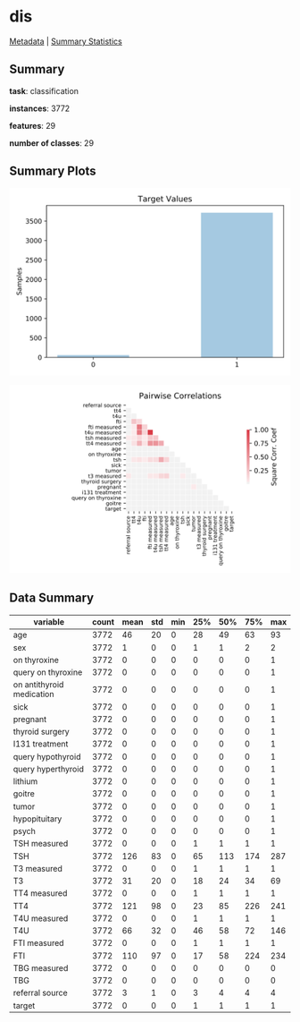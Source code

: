 # dis

[Metadata](metadata.yaml) | [Summary Statistics](summary_stats.csv)

## Summary

**task**: classification

**instances**: 3772

**features**: 29

**number of classes**: 29

## Summary Plots

![Labels](label.svg)

![Corr](corr.svg)

## Data Summary

|	variable	|	count	|	mean	|	std	|	min	|	25%	|	50%	|	75%	|	max|
| --- | --- | --- | --- | --- | --- | --- | --- | --- |
|	age	|	3772	|	46	|	20	|	0	|	28	|	49	|	63	|	93
|	sex	|	3772	|	1	|	0	|	0	|	1	|	1	|	2	|	2
|	on thyroxine	|	3772	|	0	|	0	|	0	|	0	|	0	|	0	|	1
|	query on thyroxine	|	3772	|	0	|	0	|	0	|	0	|	0	|	0	|	1
|	on antithyroid medication	|	3772	|	0	|	0	|	0	|	0	|	0	|	0	|	1
|	sick	|	3772	|	0	|	0	|	0	|	0	|	0	|	0	|	1
|	pregnant	|	3772	|	0	|	0	|	0	|	0	|	0	|	0	|	1
|	thyroid surgery	|	3772	|	0	|	0	|	0	|	0	|	0	|	0	|	1
|	I131 treatment	|	3772	|	0	|	0	|	0	|	0	|	0	|	0	|	1
|	query hypothyroid	|	3772	|	0	|	0	|	0	|	0	|	0	|	0	|	1
|	query hyperthyroid	|	3772	|	0	|	0	|	0	|	0	|	0	|	0	|	1
|	lithium	|	3772	|	0	|	0	|	0	|	0	|	0	|	0	|	1
|	goitre	|	3772	|	0	|	0	|	0	|	0	|	0	|	0	|	1
|	tumor	|	3772	|	0	|	0	|	0	|	0	|	0	|	0	|	1
|	hypopituitary	|	3772	|	0	|	0	|	0	|	0	|	0	|	0	|	1
|	psych	|	3772	|	0	|	0	|	0	|	0	|	0	|	0	|	1
|	TSH measured	|	3772	|	0	|	0	|	0	|	1	|	1	|	1	|	1
|	TSH	|	3772	|	126	|	83	|	0	|	65	|	113	|	174	|	287
|	T3 measured	|	3772	|	0	|	0	|	0	|	1	|	1	|	1	|	1
|	T3	|	3772	|	31	|	20	|	0	|	18	|	24	|	34	|	69
|	TT4 measured	|	3772	|	0	|	0	|	0	|	1	|	1	|	1	|	1
|	TT4	|	3772	|	121	|	98	|	0	|	23	|	85	|	226	|	241
|	T4U measured	|	3772	|	0	|	0	|	0	|	1	|	1	|	1	|	1
|	T4U	|	3772	|	66	|	32	|	0	|	46	|	58	|	72	|	146
|	FTI measured	|	3772	|	0	|	0	|	0	|	1	|	1	|	1	|	1
|	FTI	|	3772	|	110	|	97	|	0	|	17	|	58	|	224	|	234
|	TBG measured	|	3772	|	0	|	0	|	0	|	0	|	0	|	0	|	0
|	TBG	|	3772	|	0	|	0	|	0	|	0	|	0	|	0	|	0
|	referral source	|	3772	|	3	|	1	|	0	|	3	|	4	|	4	|	4
|	target	|	3772	|	0	|	0	|	0	|	1	|	1	|	1	|	1
